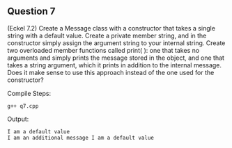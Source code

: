 ## Question 7

(Eckel 7.2) Create a Message class with a constructor that takes a single string with a default value. Create a private member string, and in the constructor simply assign the argument string to your internal string. Create two overloaded member functions called print( ): one that takes no arguments and simply prints the message stored in the object, and one that takes a string argument, which it prints in addition to the internal message. Does it make sense to use this approach instead of the one used for the constructor?

Compile Steps:
    
    g++ q7.cpp

Output:

    I am a default value
    I am an additional message I am a default value
